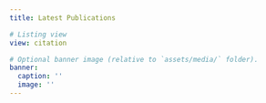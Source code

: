 ```yaml
---
title: Latest Publications

# Listing view
view: citation

# Optional banner image (relative to `assets/media/` folder).
banner:
  caption: ''
  image: ''
---
```

